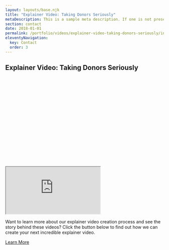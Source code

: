 ```yaml
---
layout: layouts/base.njk
title: "Explainer Video: Taking Donors Seriously"
metaDescription: This is a sample meta description. If one is not present in your page/post's front matter, the default metadata.desciption will be used instead.
section: contact
date: 2018-01-01
permalink: /portfolio/videos/explainer-video-taking-donors-seriously/index.html
eleventyNavigation:
  key: Contact
  order: 3
---
```



<div class="section light wf-section">
    <div class="w-container">
        <h2 class="heading">Explainer Video:&nbsp;Taking Donors Seriously</h2>
        <div style="padding-top:56.27659574468085%" class="mb40 w-video w-embed"><iframe class="embedly-embed" src="https://cdn.embedly.com/widgets/media.html?src=https%3A%2F%2Fplayer.vimeo.com%2Fvideo%2F713666790%3Fh%3D477c8a2e28%26app_id%3D122963&amp;dntp=1&amp;display_name=Vimeo&amp;url=https%3A%2F%2Fvimeo.com%2F713666790&amp;image=https%3A%2F%2Fi.vimeocdn.com%2Fvideo%2F1438629710-a39f4dd12f661fe7b21f57c6708f122732e3e7c579186430bbf4cb2a2d725552-d_1280&amp;key=96f1f04c5f4143bcb0f2e68c87d65feb&amp;type=text%2Fhtml&amp;schema=vimeo" scrolling="no" allowfullscreen="" title="Taking Donors Seriously Intro Video - 000.mp4"></iframe></div>
        <p class="content mb20">Want to learn more about our explainer video creation process and see the story behind these videos? Click the button below to find out how we can create your next incredible explainer video.</p>
        <a href="/portfolio/explainer-videos" class="btn cta w-button">Learn More</a>
    </div>
</div>